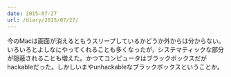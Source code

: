 ```yaml
---
date: 2015-07-27
url: /diary/2015/07/27/
---
```


今のMacは画面が消えるともうスリープしているかどうか外からは分からない。いろいろとよしなにやってくれることも多くなったが，システマティックな部分が隠蔽されることも増えた。かつてコンピュータはブラックボックスだがhackableだった。しかしいまやunhackableなブラックボックスということか。